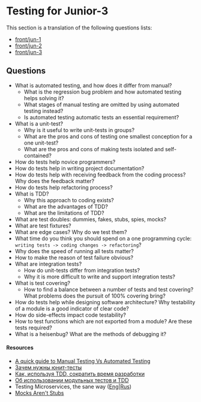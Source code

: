 # Testing for Junior-3

This section is a translation of the following questions lists:

* [front/jun-1](/frontend/junior-1/testing.md)
* [front/jun-2](/frontend/junior-2/testing.md)
* [front/jun-3](/frontend/junior-3/testing.md)

## Questions

* What is automated testing, and how does it differ from manual?
  * What is the regression bug problem and how automated testing helps solving it?
  * What stages of manual testing are omitted by using automated testing instead?
  * Is automated testing automatic tests an essential requirement?
* What is a unit-test?
  * Why is it useful to write unit-tests in groups?
  * What are the pros and cons of testing one smallest conception for a one unit-test?
  * What are the pros and cons of making tests isolated and self-contained?
* How do tests help novice programmers?
* How do tests help in writing project documentation?
* How do tests help with receiving feedback from the coding process?
Why does the feedback matter?
* How do tests help refactoring process?
* What is TDD?
  * Why this approach to coding exists?
  * What are the advantages of TDD?
  * What are the limitations of TDD?
* What are test doubles: dummies, fakes, stubs, spies, mocks?
* What are test fixtures?
* What are edge cases? Why do we test them?
* What time do you think you should spend on a one programming cycle: `writing tests -> coding changes -> refactoring`?
* Why does the speed of running all tests matter?
* How to make the reason of test failure obvious?
* What are integration tests?
  * How do unit-tests differ from integration tests?
  * Why it is more difficult to write and support integration tests?
* What is test covering?
  * How to find a balance between a number of tests and test covering?
  What problems does the pursuit of 100% covering bring?
* How do tests help while designing software architecture?
Why testability of a module is a good indicator of clear code?
* How do side-effects impact code testability?
* How to test functions which are not exported from a module?
Are these tests required?
* What is a heisenbug?
What are the methods of debugging it?

#### Resources

* [A quick guide to Manual Testing Vs Automated Testing](https://reqtest.com/testing-blog/manual-testing-vs-automated-testing/)
* [Зачем нужны юнит-тесты](https://tproger.ru/translations/unit-tests-purposes/)
* [Как, используя TDD, сократить время разработки](https://www.simbirsoft.com/blog/razrabotka-cherez-testirovanie-polza-i-vred/)
* [Об использовании модульных тестов и TDD](https://eax.me/unit-testing/)
* Testing Microservices, the sane way ([Eng](https://medium.com/@copyconstruct/testing-microservices-the-sane-way-9bb31d158c16?imm_mid=0fa713&%3Bcmp=em-webops-na-na-newsltr_20180112)|[Rus](https://habr.com/ru/company/oleg-bunin/blog/349632/))
* [Mocks Aren't Stubs](https://www.martinfowler.com/articles/mocksArentStubs.html)
